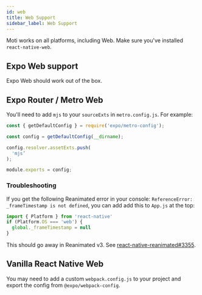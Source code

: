 ```yaml
---
id: web
title: Web Support
sidebar_label: Web Support
---
```


Moti works on all platforms, including Web. Make sure you've installed `react-native-web`.

## Expo Web support

Expo Web should work out of the box.

## Expo Router / Metro Web

You'll need to add `mjs` to your `sourceExts` in `metro.config.js`. For example:

```js
const { getDefaultConfig } = require('expo/metro-config');

const config = getDefaultConfig(__dirname);

config.resolver.assetExts.push(
  'mjs’
);

module.exports = config;
```

### Troubleshooting

If you get the following Reanimated error in your console: `ReferenceError: _frameTimestamp is not defined`, you can add add this to `App.js` at the top:

```ts
import { Platform } from 'react-native'
if (Platform.OS === 'web') {
  global._frameTimestamp = null
}
```

This should go away in Reanimated v3. See [react-native-reanimated#3355](https://github.com/software-mansion/react-native-reanimated/issues/3355).

## Vanilla React Native Web

You may need to add a custom `webpack.config.js` to your project and export the config from `@expo/webpack-config`.

<!-- Next, create a custom `webpack.config.js` in the root of your Expo app, and paste the contents below:

`webpack.config.js`

```js
const createExpoWebpackConfigAsync = require('@expo/webpack-config')

module.exports = async function (env, argv) {
  const config = await createExpoWebpackConfigAsync(
    {
      ...env,
      // for moti 0.19+, you can remove @motify here
      babel: { dangerouslyAddModulePathsToTranspile: ['moti', '@motify'] },
    },
    argv
  )

  config.resolve.alias['framer-motion'] = 'framer-motion/dist/framer-motion'

  return config
}
```

Your app will now run with Expo Web! -->
